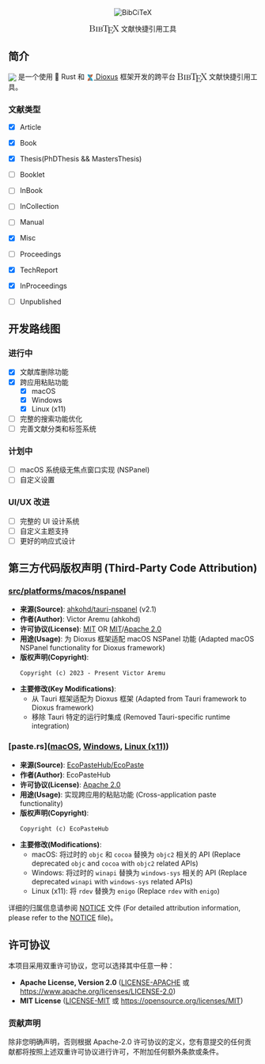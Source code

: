 <div align=center>
<img src="assets/transparent_logo.png" width="120" alt="BibCiTeX">
<p align="center">
    <img src="assets/BibTeX.png" width="60" style="vertical-align: middle;">  文献快捷引用工具
</p>
</div>

## 简介

<img src="assets/transparent_logo.png" width="50" style="vertical-align: middle;"> 是一个使用 🦀 Rust 和 [<img src="assets/dioxus.svg" width="15" style="vertical-align: middle;"> Dioxus](https://dioxuslabs.com) 框架开发的跨平台 <img src="assets/BibTeX.png" width="60" style="vertical-align: middle;"> 文献快捷引用工具。

### 文献类型
- [x] Article
- [x] Book
- [x] Thesis(PhDThesis && MastersThesis)
- [ ] Booklet
- [ ] InBook
- [ ] InCollection
- [ ] Manual
- [x] Misc
- [ ] Proceedings
- [x] TechReport
- [x] InProceedings
- [ ] Unpublished


## 开发路线图
### 进行中
- [x] 文献库删除功能
- [x] 跨应用粘贴功能
  - [x] macOS
  - [x] Windows
  - [x] Linux (x11)
- [ ] 完整的搜索功能优化
- [ ] 完善文献分类和标签系统

### 计划中
- [ ] macOS 系统级无焦点窗口实现 (NSPanel)
- [ ] 自定义设置

### UI/UX 改进
- [ ] 完整的 UI 设计系统
- [ ] 自定义主题支持
- [ ] 更好的响应式设计

## 第三方代码版权声明 (Third-Party Code Attribution)
### [src/platforms/macos/nspanel](./src/platforms/macos/nspanel)
- **来源(Source)**: [ahkohd/tauri-nspanel](https://github.com/ahkohd/tauri-nspanel) (v2.1)
- **作者(Author)**: Victor Aremu (ahkohd)
- **许可协议(License)**: [MIT](https://github.com/ahkohd/tauri-nspanel/blob/v2.1/LICENSE_MIT) OR [MIT](https://github.com/ahkohd/tauri-nspanel/blob/v2.1/LICENSE_MIT)/[Apache 2.0](https://github.com/ahkohd/tauri-nspanel/blob/v2.1/LICENSE_APACHE-2.0)
- **用途(Usage)**: 为 Dioxus 框架适配 macOS NSPanel 功能 (Adapted macOS NSPanel functionality for Dioxus framework)
- **版权声明(Copyright)**:
  ```
  Copyright (c) 2023 - Present Victor Aremu
  ```
- **主要修改(Key Modifications)**:
  - 从 Tauri 框架适配为 Dioxus 框架 (Adapted from Tauri framework to Dioxus framework)
  - 移除 Tauri 特定的运行时集成 (Removed Tauri-specific runtime integration)

### [paste.rs]([macOS](./src/platforms/macos/paste.rs), [Windows](./src/platforms/windows/paste.rs), [Linux (x11)](./src/platforms/linux/paste.rs))
- **来源(Source)**: [EcoPasteHub/EcoPaste](https://github.com/EcoPasteHub/EcoPaste)
- **作者(Author)**: EcoPasteHub
- **许可协议(License)**: [Apache 2.0](https://github.com/EcoPasteHub/EcoPaste/blob/master/LICENSE)
- **用途(Usage)**: 实现跨应用的粘贴功能 (Cross-application paste functionality)
- **版权声明(Copyright)**:
  ```
  Copyright (c) EcoPasteHub
  ```
- **主要修改(Modifications)**:
  -  macOS: 将过时的 `objc` 和 `cocoa` 替换为 `objc2` 相关的 API (Replace deprecated `objc` and `cocoa` with `objc2` related APIs)
  - Windows: 将过时的 `winapi` 替换为 `windows-sys` 相关的 API (Replace deprecated `winapi` with `windows-sys` related APIs)
  - Linux (x11): 将 `rdev` 替换为 `enigo`  (Replace `rdev` with `enigo`)


详细的归属信息请参阅 [NOTICE](./NOTICE) 文件 (For detailed attribution information, please refer to the [NOTICE](./NOTICE) file)。

## 许可协议

本项目采用双重许可协议，您可以选择其中任意一种：

* **Apache License, Version 2.0** ([LICENSE-APACHE](LICENSE-APACHE) 或 https://www.apache.org/licenses/LICENSE-2.0)
* **MIT License** ([LICENSE-MIT](LICENSE-MIT) 或 https://opensource.org/licenses/MIT)

### 贡献声明
除非您明确声明，否则根据 Apache-2.0 许可协议的定义，您有意提交的任何贡献都将按照上述双重许可协议进行许可，不附加任何额外条款或条件。
